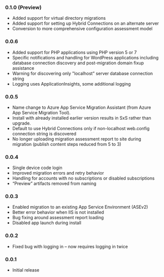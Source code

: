 ### 0.1.0 (Preview)
* Added support for virtual directory migrations
* Added support for setting up Hybrid Connections on an alternate server
* Conversion to more comprehensive configuration assessment model

### 0.0.6
* Added support for PHP applications using PHP version 5 or 7
* Specific notifications and handling for WordPress applications including database connection discovery and post-migration domain fixup assistance
* Warning for discovering only "localhost" server database connection string
* Logging uses ApplicationInsights, some additional logging

### 0.0.5
* Name change to Azure App Service Migration Assistant (from Azure App Service Migration Tool). 
* Install with already installed earlier version results in SxS rather than upgrade.
* Default to use Hybrid Connections only if non-localhost web.config connection string is discovered
* No longer uploading migration assessment report to site during migration (publish content steps reduced from 5 to 3)
 
### 0.0.4
* Single device code login
* Improved migration errors and retry behavior
* Handling for accounts with no subscriptions or disabled subscriptions
* “Preview” artifacts removed from naming
 
### 0.0.3 
* Enabled migration to an existing App Service Environment (ASEv2)
* Better error behavior when IIS is not installed
* Bug fixing around assessment report loading
* Disabled app launch during install
 
### 0.0.2
* Fixed bug with logging in – now requires logging in twice
 
### 0.0.1
* Initial release
